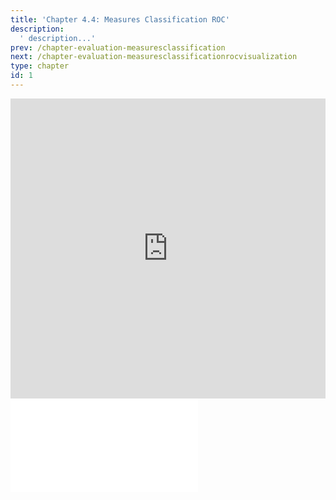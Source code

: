 ```yaml
---
title: 'Chapter 4.4: Measures Classification ROC'
description:
  ' description...'
prev: /chapter-evaluation-measuresclassification
next: /chapter-evaluation-measuresclassificationrocvisualization
type: chapter
id: 1
---
```


<exercise id="1" title="Video Lecture">

<iframe width="100%" height="480" src="https://www.youtube.com/embed/BH4oCliBzZI" frameborder="0" allow="accelerometer; autoplay; encrypted-media; gyroscope; picture-in-picture" allowfullscreen></iframe>

</exercise>

<exercise id="2" title="Slides">

<object data="pdfs/4/slides-evaluation-measures-classification-roc.pdf" type="application/pdf" style="width:100%;height:480px">
    <embed src="pdfs/4/slides-evaluation-measures-classification-roc.pdf" type="application/pdf" />
</object>

</exercise>
